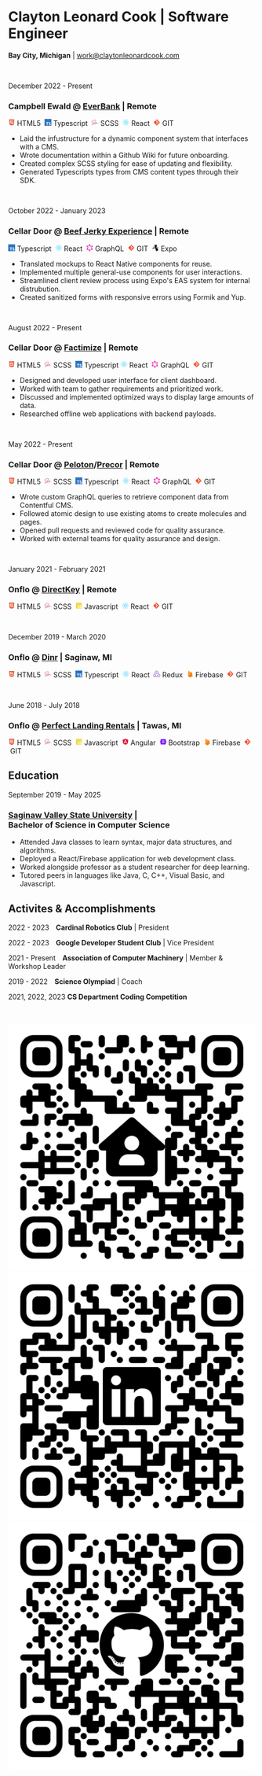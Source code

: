 <!-- ? Uncomment for printing
<style>
    h1,
    h3,
    h4,
    h5,
    h6,
    p,
    li,
    ol {
        margin-top: 0.25rem;
        margin-bottom: 0.25rem;
    }

    .qr-codes {
        display: grid;
        grid-template-columns: 1fr 1fr 1fr;
    }
</style>
-->

# Clayton Leonard Cook | Software Engineer

**Bay City, Michigan** | [work@claytonleonardcook.com](mailto:work@claytonleonardcook.com)

<br/>

December&nbsp;2022 - Present

### **Campbell&nbsp;Ewald @ [EverBank](https://www.everbank.com)** | Remote

<img style="height: 1em;" src="public/readme/html5.svg" />&nbsp;HTML5&nbsp;
<img style="height: 1em;" src="public/readme/typescript.svg" />&nbsp;Typescript&nbsp;
<img style="height: 1em;" src="public/readme/sass.svg" />&nbsp;SCSS&nbsp;
<img style="height: 1em;" src="public/readme/react.svg" />&nbsp;React&nbsp;
<img style="height: 1em;" src="public/readme/git.svg" />&nbsp;GIT&nbsp;

<ul>
    <li>Laid the infustructure for a dynamic component system that interfaces with a CMS.</li>
    <li>Wrote documentation within a Github Wiki for future onboarding.</li>
    <li>Created complex SCSS styling for ease of updating and flexibility.</li>
    <li>Generated Typescripts types from CMS content types through their SDK.</li>
</ul>

<br/>

October&nbsp;2022 - January&nbsp;2023

### **Cellar&nbsp;Door @ [Beef Jerky Experience](https://beefjerkyx.com)** | Remote

<img style="height: 1em;" src="public/readme/typescript.svg" />&nbsp;Typescript&nbsp;
<img style="height: 1em;" src="public/readme/react.svg" />&nbsp;React&nbsp;
<img style="height: 1em;" src="public/readme/graphql.svg" />&nbsp;GraphQL&nbsp;
<img style="height: 1em;" src="public/readme/git.svg" />&nbsp;GIT&nbsp;
<img style="height: 1em;" src="public/readme/expo.svg" />&nbsp;Expo&nbsp;

<ul>
    <li>Translated mockups to React Native components for reuse.</li>
    <li>Implemented multiple general-use components for user interactions.</li>
    <li>Streamlined client review process using Expo's EAS system for internal distrubution.</li>
    <li>Created sanitized forms with responsive errors using Formik and Yup.</li>
</ul>

<br/>

August&nbsp;2022 - Present

### **Cellar&nbsp;Door @ [Factimize](https://www.factimize.com)** | Remote

<img style="height: 1em;" src="public/readme/html5.svg" />&nbsp;HTML5&nbsp;
<img style="height: 1em;" src="public/readme/sass.svg" />&nbsp;SCSS&nbsp;
<img style="height: 1em;" src="public/readme/typescript.svg" />&nbsp;Typescript
<img style="height: 1em;" src="public/readme/react.svg" />&nbsp;React&nbsp;
<img style="height: 1em;" src="public/readme/graphql.svg" />&nbsp;GraphQL&nbsp;
<img style="height: 1em;" src="public/readme/git.svg" />&nbsp;GIT&nbsp;

<ul>
    <li>Designed and developed user interface for client dashboard.</li>
    <li>Worked with team to gather requirements and prioritized work.</li>
    <li>Discussed and implemented optimized ways to display large amounts of data.</li>
    <li>Researched offline web applications with backend payloads.</li>
</ul>

<br/>

May&nbsp;2022 - Present

### **Cellar&nbsp;Door @ [Peloton](https://www.onepeloton.com)/[Precor](https://www.precor.com)** | Remote

<img style="height: 1em;" src="public/readme/html5.svg" />&nbsp;HTML5&nbsp;
<img style="height: 1em;" src="public/readme/sass.svg" />&nbsp;SCSS&nbsp;
<img style="height: 1em;" src="public/readme/typescript.svg" />&nbsp;Typescript&nbsp;
<img style="height: 1em;" src="public/readme/react.svg" />&nbsp;React&nbsp;
<img style="height: 1em;" src="public/readme/graphql.svg" />&nbsp;GraphQL&nbsp;
<img style="height: 1em;" src="public/readme/git.svg" />&nbsp;GIT&nbsp;

<ul>
    <li>Wrote custom GraphQL queries to retrieve component data from Contentful CMS.</li>
    <li>Followed atomic design to use existing atoms to create molecules and pages.</li>
    <li>Opened pull requests and reviewed code for quality assurance.</li>
    <li>Worked with external teams for quality assurance and design.</li>
</ul>

<br/>

January&nbsp;2021 - February&nbsp;2021

### **Onflo @ [DirectKey](https://direct-key.vercel.app)** | Remote

<img style="height: 1em;" src="public/readme/html5.svg" />&nbsp;HTML5&nbsp;
<img style="height: 1em;" src="public/readme/sass.svg" />&nbsp;SCSS&nbsp;
<img style="height: 1em;" src="public/readme/javascript.svg" />&nbsp;Javascript&nbsp;
<img style="height: 1em;" src="public/readme/react.svg" />&nbsp;React&nbsp;
<img style="height: 1em;" src="public/readme/git.svg" />&nbsp;GIT&nbsp;

<!--

<ul>
    <li>Migrated media assets and content from existing site over to React project.</li>
    <li>Groomed JIRA tickets with dev team and code reviewed PRs on GitHub.</li>
    <li>Worked in branches to organize and merge new features deployed in production.</li>
    <li>Followed design mocks to develop email blast sent to thousands of customers.</li>
</ul>

-->

<br/>

December&nbsp;2019 - March&nbsp;2020

### **Onflo @ [Dinr](https://github.com/jadeallencook/dinr)** | Saginaw,&nbsp;MI

<img style="height: 1em;" src="public/readme/html5.svg" />&nbsp;HTML5&nbsp;
<img style="height: 1em;" src="public/readme/sass.svg" />&nbsp;SCSS&nbsp;
<img style="height: 1em;" src="public/readme/typescript.svg" />&nbsp;Typescript&nbsp;
<img style="height: 1em;" src="public/readme/react.svg" />&nbsp;React&nbsp;
<img style="height: 1em;" src="public/readme/redux.svg" />&nbsp;Redux&nbsp;
<img style="height: 1em;" src="public/readme/firebase.svg" />&nbsp;Firebase&nbsp;
<img style="height: 1em;" src="public/readme/git.svg" />&nbsp;GIT&nbsp;

<!--

<ul>
    <li>Wrote helper functions with Jest unit tests to format data used on frontend.</li>
    <li>Configured React router to handle URL parameters used for application logic.</li>
    <li>Refactored components and located/migrated shared component logic.</li>
    <li>Worked with the frontend development team using Github to manage codebase.</li>
</ul>

-->

<br/>

June&nbsp;2018 - July&nbsp;2018

### **Onflo @ [Perfect Landing Rentals](https://perfectlandingrentals.com)** | Tawas,&nbsp;MI

<img style="height: 1em;" src="public/readme/html5.svg" />&nbsp;HTML5&nbsp;
<img style="height: 1em;" src="public/readme/sass.svg" />&nbsp;SCSS&nbsp;
<img style="height: 1em;" src="public/readme/javascript.svg" />&nbsp;Javascript&nbsp;
<img style="height: 1em;" src="public/readme/angular.svg" />&nbsp;Angular&nbsp;
<img style="height: 1em;" src="public/readme/bootstrap.svg" />&nbsp;Bootstrap&nbsp;
<img style="height: 1em;" src="public/readme/firebase.svg" />&nbsp;Firebase&nbsp;
<img style="height: 1em;" src="public/readme/git.svg" />&nbsp;GIT&nbsp;

<!--

<ul>
    <li>Collaborated with frontend team to develop CRUD dashboard for use by client.</li>
    <li>Helped integrate Firebase (a realtime database) into dashboard to handle client data.</li>
    <li>Developed a login page using Firebase Auth to authenticate and signup users.</li>
    <li>Wrote Firebase rules to validate and sanitize user inputs being sent in API requests.</li>
</ul>

-->

## Education

September&nbsp;2019 - May 2025

### **[Saginaw Valley State University](https://www.svsu.edu)** | Bachelor&nbsp;of&nbsp;Science&nbsp;in&nbsp;Computer Science

<ul>
    <li>Attended Java classes to learn syntax, major data structures, and algorithms.</li>
    <li>Deployed a React/Firebase application for web development class.</li>
    <li>Worked alongside professor as a student researcher for deep learning.</li>
    <li>Tutored peers in languages like Java, C, C++, Visual Basic, and Javascript.</li>
</ul>

## Activites&nbsp;&amp;&nbsp;Accomplishments

2022 - 2023&emsp;**Cardinal&nbsp;Robotics&nbsp;Club** | President

2022 - 2023&emsp;**Google&nbsp;Developer&nbsp;Student&nbsp;Club** | Vice&nbsp;President

2021 - Present&emsp;**Association&nbsp;of&nbsp;Computer&nbsp;Machinery** | Member & Workshop Leader

2019 - 2022&emsp;**Science&nbsp;Olympiad** | Coach

2021, 2022, 2023 **CS&nbsp;Department&nbsp;Coding&nbsp;Competition**

</br>

<p class="qr-codes" align="center">
    <img src="public/readme/websiteqrcode.svg" /><img src="public/readme/linkedinqrcode.svg" /><img src="public/readme/githubqrcode.svg" />
</p>
